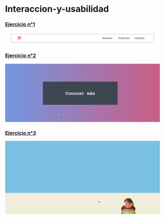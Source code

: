 # Interaccion-y-usabilidad

### [Ejercicio n°1](https://github.com/atomicblonde89/Interaccion-y-usabilidad/blob/main/Ejercicio1/index.html)
![gif](https://github.com/atomicblonde89/Interaccion-y-usabilidad/blob/main/assets/results/ejercicio-1_navegacion.svg)

### [Ejercicio n°2](https://github.com/atomicblonde89/Interaccion-y-usabilidad/blob/main/Ejercicio2/index.html)
![gif](https://github.com/atomicblonde89/Interaccion-y-usabilidad/blob/main/assets/results/ejercicio-2_resultado.gif)

### [Ejercicio n°3](https://github.com/atomicblonde89/Interaccion-y-usabilidad/blob/main/Ejercicio3/index.html)
![gif](https://github.com/atomicblonde89/Interaccion-y-usabilidad/blob/main/assets/results/ejercicio-3_resultado.gif)
